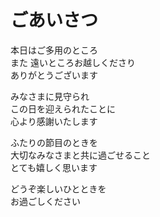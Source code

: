 # ごあいさつ

本日はご多用のところ  
また 遠いところお越しくださり  
ありがとうございます

みなさまに見守られ  
この日を迎えられたことに  
心より感謝いたします

ふたりの節目のときを  
大切なみなさまと共に過ごせること  
とても嬉しく思います

どうぞ楽しいひとときを  
お過ごしください
